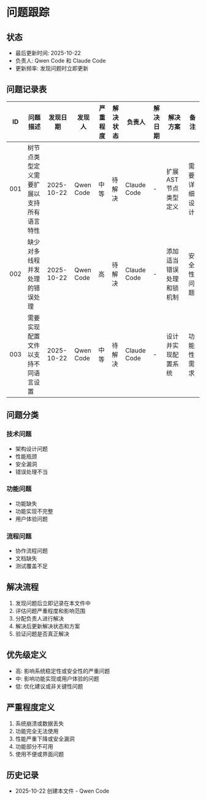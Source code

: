 # 问题跟踪

## 状态
- 最后更新时间: 2025-10-22
- 负责人: Qwen Code 和 Claude Code
- 更新频率: 发现问题时立即更新

## 问题记录表

| ID | 问题描述 | 发现日期 | 发现人 | 严重程度 | 解决状态 | 负责人 | 解决日期 | 解决方案 | 备注 |
|----|----------|----------|--------|----------|----------|--------|----------|----------|------|
| 001 | 树节点类型定义需要扩展以支持所有语言特性 | 2025-10-22 | Qwen Code | 中等 | 待解决 | Claude Code | - | 扩展 AST 节点类型定义 | 需要详细设计 |
| 002 | 缺少对多线程并发处理的错误处理 | 2025-10-22 | Qwen Code | 高 | 待解决 | Claude Code | - | 添加适当错误处理和锁机制 | 安全性问题 |
| 003 | 需要实现配置文件以支持不同语言设置 | 2025-10-22 | Qwen Code | 中等 | 待解决 | Claude Code | - | 设计并实现配置系统 | 功能性需求 |

## 问题分类

### 技术问题
- 架构设计问题
- 性能瓶颈
- 安全漏洞
- 错误处理不当

### 功能问题
- 功能缺失
- 功能实现不完整
- 用户体验问题

### 流程问题
- 协作流程问题
- 文档缺失
- 测试覆盖不足

## 解决流程
1. 发现问题后立即记录在本文件中
2. 评估问题严重程度和影响范围
3. 分配负责人进行解决
4. 解决后更新解决状态和方案
5. 验证问题是否真正解决

## 优先级定义
- 高: 影响系统稳定性或安全性的严重问题
- 中: 影响功能实现或用户体验的问题
- 低: 优化建议或非关键性问题

## 严重程度定义
1. 系统崩溃或数据丢失
2. 功能完全无法使用
3. 性能严重下降或安全漏洞
4. 功能部分不可用
5. 使用不便或界面问题

## 历史记录
- 2025-10-22 创建本文件 - Qwen Code